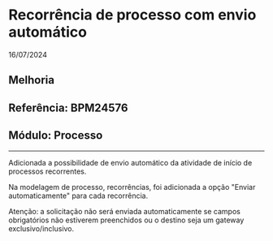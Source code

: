 # Recorrência de processo com envio automático
16/07/2024
## Melhoria
## Referência: BPM24576
## Módulo: Processo
***

Adicionada a possibilidade de envio automático da atividade de início de processos recorrentes.

Na modelagem de processo, recorrências, foi adicionada a opção "Enviar automaticamente" para cada recorrência.

Atenção: a solicitação não será enviada automaticamente se campos obrigatórios não estiverem preenchidos ou o destino seja um gateway exclusivo/inclusivo.